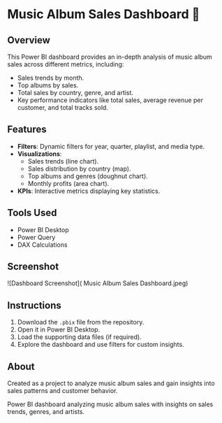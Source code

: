 # Music Album Sales Dashboard 🎵

## Overview
This Power BI dashboard provides an in-depth analysis of music album sales across different metrics, including:
- Sales trends by month.
- Top albums by sales.
- Total sales by country, genre, and artist.
- Key performance indicators like total sales, average revenue per customer, and total tracks sold.

## Features
- **Filters**: Dynamic filters for year, quarter, playlist, and media type.
- **Visualizations**:
  - Sales trends (line chart).
  - Sales distribution by country (map).
  - Top albums and genres (doughnut chart).
  - Monthly profits (area chart).
- **KPIs**: Interactive metrics displaying key statistics.

## Tools Used
- Power BI Desktop
- Power Query
- DAX Calculations

## Screenshot
![Dashboard Screenshot]( Music Album Sales Dashboard.jpeg)

## Instructions
1. Download the `.pbix` file from the repository.
2. Open it in Power BI Desktop.
3. Load the supporting data files (if required).
4. Explore the dashboard and use filters for custom insights.

## About
Created as a project to analyze music album sales and gain insights into sales patterns and customer behavior.

Power BI dashboard analyzing music album sales with insights on sales trends, genres, and artists.
